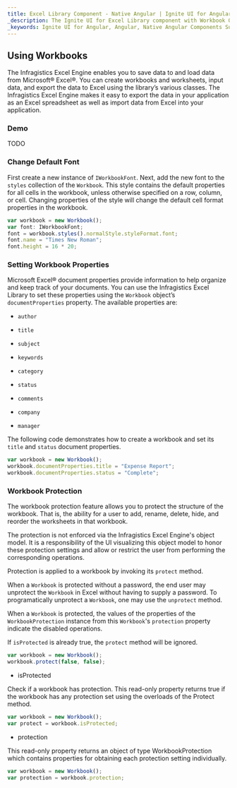 ```yaml
---
title: Excel Library Component - Native Angular | Ignite UI for Angular
_description: The Ignite UI for Excel Library component with Workbook Operations.
_keywords: Ignite UI for Angular, Angular, Native Angular Components Suite, Native Angular Controls, Native Angular Components, Native Angular Components Library, Angular Excel Library, Angular Excel Library Example, Angular Excel Library Component, Angular Excel Engine, Workbook, Font, Document Properties
---
```


## Using Workbooks

The Infragistics Excel Engine enables you to save data to and load data from Microsoft® Excel®. You can create workbooks and worksheets, input data, and export the data to Excel using the library’s various classes. The Infragistics Excel Engine makes it easy to export the data in your application as an Excel spreadsheet as well as import data from Excel into your application. 

### Demo

TODO

<div class="divider--half"></div>

### Change Default Font

First create a new instance of `IWorkbookFont`. Next, add the new font to the `styles` collection of the `Workbook`. This style contains the default properties for all cells in the workbook, unless otherwise specified on a row, column, or cell. Changing properties of the style will change the default cell format properties in the workbook.

```typescript
var workbook = new Workbook();
var font: IWorkbookFont;
font = workbook.styles().normalStyle.styleFormat.font;
font.name = "Times New Roman";
font.height = 16 * 20;   
```

### Setting Workbook Properties

Microsoft Excel® document properties provide information to help organize and keep track of your documents. You can use the Infragistics Excel Library to set these properties using the `Workbook` object’s `documentProperties` property. The available properties are:

-   `author`

-   `title`

-   `subject`

-   `keywords`

-   `category`

-   `status`

-   `comments`

-   `company`

-   `manager`

The following code demonstrates how to create a workbook and set its `title` and `status` document properties.

```typescript
var workbook = new Workbook();
workbook.documentProperties.title = "Expense Report";
workbook.documentProperties.status = "Complete";
```

### Workbook Protection

The workbook protection feature allows you to protect the structure of the workbook. That is, the ability for a user to add, rename, delete, hide, and reorder the worksheets in that workbook.

The protection is not enforced via the Infragistics Excel Engine's object model. It is a responsibility of the UI visualizing this object model to honor these protection settings and allow or restrict the user from performing the corresponding operations.

Protection is applied to a workbook by invoking its `protect` method.

When a `Workbook` is protected without a password, the end user may unprotect the `Workbook` in Excel without having to supply a password. To programatically unprotect a `Workbook`, one may use the `unprotect` method.

When a `Workbook` is protected, the values of the properties of the `WorkbookProtection` instance from this `Workbook`'s `protection` property indicate the disabled operations.

If `isProtected` is already true, the `protect` method will be ignored.

```typescript
var workbook = new Workbook();
workbook.protect(false, false);
```

-   isProtected

Check if a workbook has protection. This read-only property returns true if the workbook has any protection set using the overloads of the Protect method.

```typescript
var workbook = new Workbook();
var protect = workbook.isProtected;
```

-   protection

This read-only property returns an object of type WorkbookProtection which contains properties for obtaining each protection setting individually.

```typescript
var workbook = new Workbook();
var protection = workbook.protection;
```
